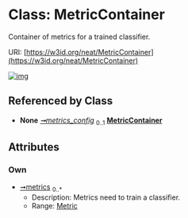 
# Class: MetricContainer


Container of metrics for a trained classifier.

URI: [https://w3id.org/neat/MetricContainer](https://w3id.org/neat/MetricContainer)


[![img](https://yuml.me/diagram/nofunky;dir:TB/class/[Metric]<metrics%200..*-++[MetricContainer],[TFKerasParams]++-%20metrics_config%200..1>[MetricContainer],[TFKerasParams],[Metric])](https://yuml.me/diagram/nofunky;dir:TB/class/[Metric]<metrics%200..*-++[MetricContainer],[TFKerasParams]++-%20metrics_config%200..1>[MetricContainer],[TFKerasParams],[Metric])

## Referenced by Class

 *  **None** *[➞metrics_config](tFKerasParams__metrics_config.md)*  <sub>0..1</sub>  **[MetricContainer](MetricContainer.md)**

## Attributes


### Own

 * [➞metrics](metricContainer__metrics.md)  <sub>0..\*</sub>
     * Description: Metrics need to train a classifier.
     * Range: [Metric](Metric.md)
